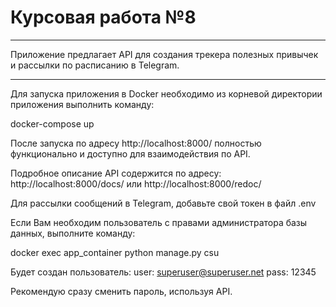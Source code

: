 # Курсовая работа №8

***
Приложение предлагает API для создания трекера полезных привычек и рассылки по расписанию в Telegram.
***

Для запуска приложения в Docker необходимо из корневой директории приложения выполнить команду:

docker-compose up

После запуска по адресу http://localhost:8000/ полностью функционально и доступно для взаимодействия по API.

Подробное описание API содержится по адресу:
http://localhost:8000/docs/ или http://localhost:8000/redoc/

Для рассылки сообщений в Telegram, добавьте свой токен в файл .env

Если Вам необходим пользователь с правами администратора базы данных,
выполните команду:

docker exec app_container python manage.py csu

Будет создан пользователь:
user: superuser@superuser.net
pass: 12345

Рекомендую сразу сменить пароль, используя API.